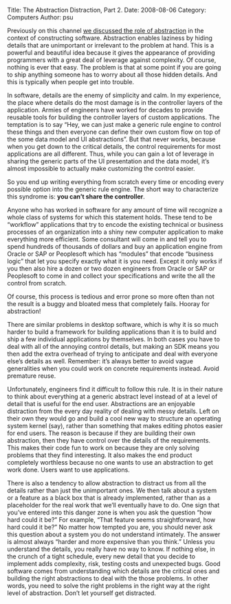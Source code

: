 Title: The Abstraction Distraction, Part 2.
Date: 2008-08-06
Category: Computers
Author: psu

Previously on this channel <a href="http://mutable-states.com/the-abstraction-distraction-part-1.html">we discussed the role of abstraction</a> in the context of constructing software. Abstraction enables laziness by hiding details that are unimportant or irrelevant to the problem at hand. This is a powerful and beautiful idea because it gives the appearance of providing programmers with a great deal of leverage against complexity. Of course, nothing is ever that easy. The problem is that at some point if you are going to ship anything someone has to worry about all those hidden details. And this is typically when people get into trouble.

In software, details are the enemy of simplicity and calm. In my experience, the place where details do the most damage is in the controller layers of the application. Armies of engineers have worked for decades to provide reusable tools for building the controller layers of custom applications. The temptation is to say “Hey, we can just make a generic rule engine to control these things and then everyone can define their own custom flow on top of the some data model and UI abstractions”. But that never works, because when you get down to the critical details, the control requirements for most applications are all different. Thus, while you can gain a lot of leverage in sharing the generic parts of the UI presentation and the data model, it’s almost impossible to actually make customizing the control easier.

So you end up writing everything from scratch every time or encoding every possible option into the generic rule engine. The short way to characterize this syndrome is: **you can’t share the controller**.

Anyone who has worked in software for any amount of time will recognize a whole class of systems for which this statement holds. These tend to be “workflow” applications that try to encode the existing technical or business processes of an organization into a shiny new computer application to make everything more efficient. Some consultant will come in and tell you to spend hundreds of thousands of dollars and buy an application engine from Oracle or SAP or Peoplesoft which has “modules” that encode “business logic” that let you specify exactly what it is you need. Except it only works if you then also hire a dozen or two dozen engineers from Oracle or SAP or Peoplesoft to come in and collect your specifications and write the all the control from scratch.

Of course, this process is tedious and error prone so more often than not the result is a buggy and bloated mess that completely fails. Hooray for abstraction!

There are similar problems in desktop software, which is why it is so much harder to build a framework for building applications than it is to build and ship a few individual applications by themselves. In both cases you have to deal with all of the annoying control details, but making an SDK means you then add the extra overhead of trying to anticipate and deal with everyone else’s details as well. Remember: it’s always better to avoid vague generalities when you could work on concrete requirements instead. Avoid premature reuse.

Unfortunately, engineers find it difficult to follow this rule. It is in their nature to think about everything at a generic abstract level instead of at a level of detail that is useful for the end user. Abstractions are an enjoyable distraction from the every day reality of dealing with messy details. Left on their own they would go and build a cool new way to structure an operating system kernel (say), rather than something that makes editing photos easier for end users. The reason is because if they are building their own abstraction, then they have control over the details of the requirements. This makes their code fun to work on because they are only solving problems that they find interesting. It also makes the end product completely worthless because no one wants to use an abstraction to get work done. Users want to use applications.

There is also a tendency to allow abstraction to distract us from all the details rather than just the unimportant ones. We then talk about a system or a feature as a black box that is already implemented, rather than as a placeholder for the real work that we’ll eventually have to do. One sign that you’ve entered into this danger zone is when you ask the question “how hard could it be?” For example, “That feature seems straightforward, how hard could it be?” No matter how tempted you are, you should never ask this question about a system you do not understand intimately. The answer is almost always “harder and more expensive than you think.” Unless you understand the details, you really have no way to know. If nothing else, in the crunch of a tight schedule, every new detail that you decide to implement adds complexity, risk, testing costs and unexpected bugs. Good software comes from understanding which details are the critical ones and building the right abstractions to deal with the those problems. In other words, you need to solve the right problems in the right way at the right level of abstraction. Don’t let yourself get distracted.


